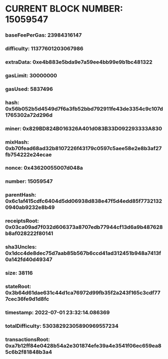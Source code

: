 # CURRENT BLOCK NUMBER: 15059547

### baseFeePerGas: 23984316147
### difficulty: 11377601203067986
### extraData: 0xe4b883e5bda9e7a59ee4bb99e9b1bc481322
### gasLimit: 30000000
### gasUsed: 5837496
### hash: 0x56b052b5d4549d7f6a3fb52bbd792911fe43de3354c9c107d1765302a72d296d
### miner: 0x829BD824B016326A401d083B33D092293333A830
### mixHash: 0xb70fead68ad32b8107226f43179c0597c5aee58e2e8b3af27fb754222e24ecae
### nonce: 0x43620055007d048a
### number: 15059547
### parentHash: 0x6c1af415cdfc6404d5dd06938d838e47f5d4edd85f77321320940ab9232e8b49
### receiptsRoot: 0x03ca09ad7f032d606373a8707edb77944cf13d6a9b487628b8af028222f80141
### sha3Uncles: 0x1dcc4de8dec75d7aab85b567b6ccd41ad312451b948a7413f0a142fd40d49347
### size: 38116
### stateRoot: 0x3b64d61dae631c44d1ca76972d99fb35f2a243f165c3cdf777cec36fe9d1d8fc
### timestamp: 2022-07-01 23:32:14.086369
### totalDifficulty: 53038292305890969557234
### transactionsRoot: 0xa7b12ff84e0428b54a2e301874efe39a4e3541f06ec659ea85c6b2f81848b3a4
